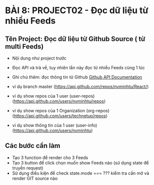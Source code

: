 # BÀI 8: PROJECT02 - Đọc dữ liệu từ nhiều Feeds

## Tên Project: Đọc dữ liệu từ Github Source ( từ multi Feeds)
* Nội dung như project trước
* Đọc API và trả về, tuy nhiên lần này đọc từ nhiều Feeds cùng 1 lúc

* Ghi chú thêm: đọc thông tin từ Github
[Github API Documentation](https://developer.github.com/v3/repos/#get-branc)
* ví dụ branch master (https://api.github.com/repos/nvminhtu/React/)
* ví dụ show repos của 1 user (user-repos) (https://api.github.com/users/nvminhtu/repos)
* ví dụ show repos của 1 Organization (org-repos) (https://api.github.com/users/technetup/repos)
* ví dụ show thông tin của 1 user (user-info) (https://api.github.com/users/nvminhtu)

## Các bước cần làm
* Tạo 3 function để render cho 3 Feeds
* Tạo 3 button để click chọn muốn show Feeds nào (sử dụng state để truyền request)
* Sử dụng điều kiện để check state.mode === ??? kiểm tra cần mở và render GIT source nào

